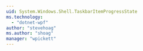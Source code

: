 ```yaml
---
uid: System.Windows.Shell.TaskbarItemProgressState
ms.technology: 
  - "dotnet-wpf"
author: "stevehoag"
ms.author: "shoag"
manager: "wpickett"
---
```

